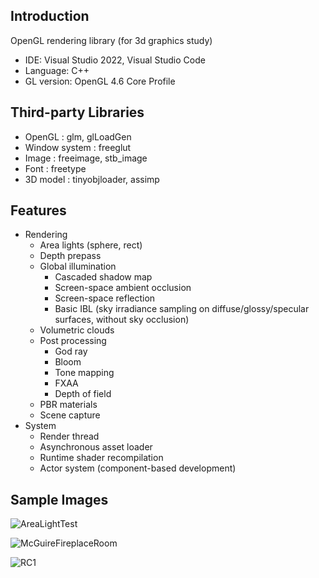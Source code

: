 
## Introduction
OpenGL rendering library (for 3d graphics study)

* IDE: Visual Studio 2022, Visual Studio Code
* Language: C++
* GL version: OpenGL 4.6 Core Profile

## Third-party Libraries
* OpenGL        : glm, glLoadGen
* Window system : freeglut
* Image         : freeimage, stb_image
* Font          : freetype
* 3D model      : tinyobjloader, assimp

## Features
* Rendering
  * Area lights (sphere, rect)
  * Depth prepass
  * Global illumination
    * Cascaded shadow map
    * Screen-space ambient occlusion
    * Screen-space reflection
    * Basic IBL (sky irradiance sampling on diffuse/glossy/specular surfaces, without sky occlusion)
  * Volumetric clouds
  * Post processing
    * God ray
    * Bloom
	* Tone mapping
	* FXAA
	* Depth of field
  * PBR materials
  * Scene capture
* System
  * Render thread
  * Asynchronous asset loader
  * Runtime shader recompilation
  * Actor system (component-based development)

## Sample Images

![AreaLightTest](https://user-images.githubusercontent.com/11644393/191719865-a5db07fa-336b-4d3c-96cf-5b0da60812c5.jpg)

![McGuireFireplaceRoom](https://user-images.githubusercontent.com/11644393/191719903-67ba8cf6-887c-40a9-a386-8d32a91323a7.jpg)

![RC1](https://user-images.githubusercontent.com/11644393/191719967-fa640a08-7b4c-4e8e-9a94-36550ef605fe.jpg)
